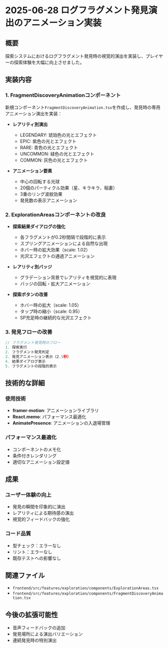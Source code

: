 # 2025-06-28 ログフラグメント発見演出のアニメーション実装

## 概要
探索システムにおけるログフラグメント発見時の視覚的演出を実装し、プレイヤーの探索体験を大幅に向上させました。

## 実装内容

### 1. FragmentDiscoveryAnimationコンポーネント
新規コンポーネント`FragmentDiscoveryAnimation.tsx`を作成し、発見時の専用アニメーション演出を実装：

- **レアリティ別演出**
  - LEGENDARY: 琥珀色の光とエフェクト
  - EPIC: 紫色の光とエフェクト
  - RARE: 青色の光とエフェクト
  - UNCOMMON: 緑色の光とエフェクト
  - COMMON: 灰色の光とエフェクト

- **アニメーション要素**
  - 中心の回転する光球
  - 20個のパーティクル効果（星、キラキラ、稲妻）
  - 3重のリング波紋効果
  - 発見数の表示アニメーション

### 2. ExplorationAreasコンポーネントの改良

- **探索結果ダイアログの強化**
  - 各フラグメントが0.2秒間隔で段階的に表示
  - スプリングアニメーションによる自然な出現
  - ホバー時の拡大効果（scale: 1.02）
  - 光沢エフェクトの通過アニメーション

- **レアリティ別バッジ**
  - グラデーション背景でレアリティを視覚的に表現
  - バッジの回転・拡大アニメーション

- **探索ボタンの改善**
  - ホバー時の拡大（scale: 1.05）
  - タップ時の縮小（scale: 0.95）
  - SP充足時の継続的な光沢エフェクト

### 3. 発見フローの改善

```typescript
// フラグメント発見時のフロー
1. 探索実行
2. フラグメント発見判定
3. 発見アニメーション表示（2.5秒）
4. 結果ダイアログ表示
5. フラグメントの段階的表示
```

## 技術的な詳細

### 使用技術
- **framer-motion**: アニメーションライブラリ
- **React.memo**: パフォーマンス最適化
- **AnimatePresence**: アニメーションの入退場管理

### パフォーマンス最適化
- コンポーネントのメモ化
- 条件付きレンダリング
- 適切なアニメーション設定値

## 成果

### ユーザー体験の向上
- 発見の瞬間を印象的に演出
- レアリティによる期待感の演出
- 視覚的フィードバックの強化

### コード品質
- 型チェック：エラーなし
- リント：エラーなし
- 既存テストへの影響なし

## 関連ファイル
- `frontend/src/features/exploration/components/ExplorationAreas.tsx`
- `frontend/src/features/exploration/components/FragmentDiscoveryAnimation.tsx`

## 今後の拡張可能性
- 音声フィードバックの追加
- 発見場所による演出バリエーション
- 連続発見時の特別演出